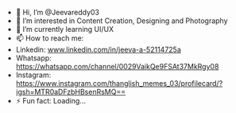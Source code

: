 - 👋 Hi, I’m @Jeevareddy03
- 👀 I’m interested in Content Creation, Designing and Photography
- 🌱 I’m currently learning UI/UX 
- 📫 How to reach me:
-    Linkedin: www.linkedin.com/in/jeeva-a-52114725a
-    Whatsapp: https://whatsapp.com/channel/0029VaikQe9FSAt37MkRgy08
-    Instagram: https://www.instagram.com/thanglish_memes_03/profilecard/?igsh=MTR0aDFzbHBsenRsMQ==
- ⚡ Fun fact: Loading...
